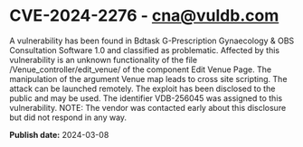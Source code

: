 # CVE-2024-2276 - cna@vuldb.com

A vulnerability has been found in Bdtask G-Prescription Gynaecology & OBS Consultation Software 1.0 and classified as problematic. Affected by this vulnerability is an unknown functionality of the file /Venue_controller/edit_venue/ of the component Edit Venue Page. The manipulation of the argument Venue map leads to cross site scripting. The attack can be launched remotely. The exploit has been disclosed to the public and may be used. The identifier VDB-256045 was assigned to this vulnerability. NOTE: The vendor was contacted early about this disclosure but did not respond in any way.

**Publish date:** 2024-03-08
